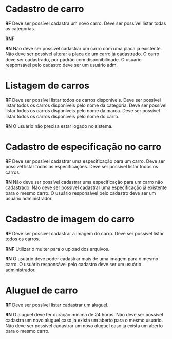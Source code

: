 # Cadastro de carro

**RF**
Deve ser possível cadastra um novo carro.
Deve ser possível listar todas as categorias.

**RNF**

**RN**
Não deve ser possível cadastrar um carro com uma placa já existente.
Não deve ser possível alterar a placa de um carro já cadastrado.
O carro deve ser cadastrado, por padrão com disponibilidade.
O usuário responsável pelo cadastro deve ser um usuário adm.

# Listagem de carros

**RF**
Deve ser possível listar todos os carros disponíveis.
Deve ser possível listar todos os carros disponíveis pelo nome da categoria.
Deve ser possível listar todos os carros disponíveis pelo nome da marca.
Deve ser possível listar todos os carros disponíveis pelo nome do carro.

**RN**
O usuário não precisa estar logado no sistema.

# Cadastro de especificação no carro

**RF**
Deve ser possível cadastrar uma especificação para um carro.
Deve ser possível listar todas as especificações.
Deve ser possível listar todos os carros.

**RN**
Não deve ser possível cadastrar uma especificação para um carro não cadastrado.
Não deve ser possível cadastrar uma especificação já existente para o mesmo carro.
O usuário responsável pelo cadastro deve ser um usuário administrador.

# Cadastro de imagem do carro

**RF**
Deve ser possível cadastrar a imagem do carro.
Deve ser possível listar todos os carros.


**RNF**
Utilizar o multer para o upload dos arquivos.

**RN**
O usuário deve poder cadastrar mais de uma imagem para o mesmo carro.
O usuário responsável pelo cadastro deve ser um usuário administrador.

# Aluguel de carro


**RF**
Deve ser possível listar cadastrar um aluguel.



**RN**
O aluguel deve ter duração miníma de 24 horas.
Não deve ser possível cadastra um novo aluguel caso já exista um aberto para o mesmo usuário.
Não deve ser possível cadastrar um novo aluguel caso já exista um aberto para o mesmo carro.